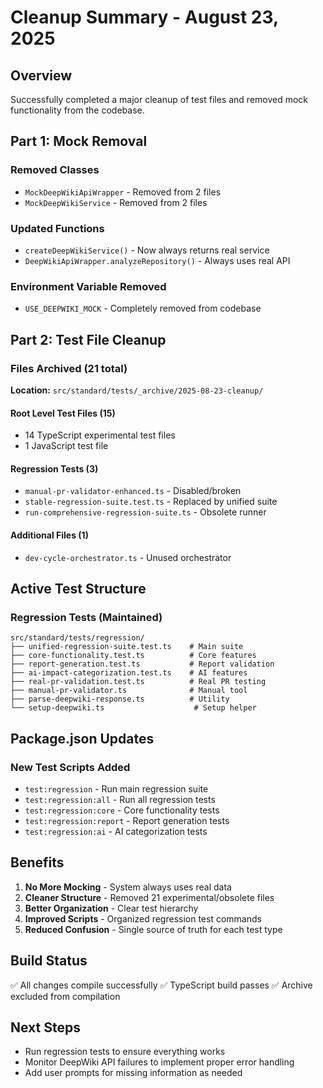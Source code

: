 # Cleanup Summary - August 23, 2025

## Overview
Successfully completed a major cleanup of test files and removed mock functionality from the codebase.

## Part 1: Mock Removal
### Removed Classes
- `MockDeepWikiApiWrapper` - Removed from 2 files
- `MockDeepWikiService` - Removed from 2 files

### Updated Functions
- `createDeepWikiService()` - Now always returns real service
- `DeepWikiApiWrapper.analyzeRepository()` - Always uses real API

### Environment Variable Removed
- `USE_DEEPWIKI_MOCK` - Completely removed from codebase

## Part 2: Test File Cleanup
### Files Archived (21 total)
**Location:** `src/standard/tests/_archive/2025-08-23-cleanup/`

#### Root Level Test Files (15)
- 14 TypeScript experimental test files
- 1 JavaScript test file

#### Regression Tests (3)
- `manual-pr-validator-enhanced.ts` - Disabled/broken
- `stable-regression-suite.test.ts` - Replaced by unified suite
- `run-comprehensive-regression-suite.ts` - Obsolete runner

#### Additional Files (1)
- `dev-cycle-orchestrator.ts` - Unused orchestrator

## Active Test Structure
### Regression Tests (Maintained)
```
src/standard/tests/regression/
├── unified-regression-suite.test.ts    # Main suite
├── core-functionality.test.ts          # Core features
├── report-generation.test.ts           # Report validation
├── ai-impact-categorization.test.ts    # AI features
├── real-pr-validation.test.ts          # Real PR testing
├── manual-pr-validator.ts              # Manual tool
├── parse-deepwiki-response.ts          # Utility
└── setup-deepwiki.ts                    # Setup helper
```

## Package.json Updates
### New Test Scripts Added
- `test:regression` - Run main regression suite
- `test:regression:all` - Run all regression tests
- `test:regression:core` - Core functionality tests
- `test:regression:report` - Report generation tests
- `test:regression:ai` - AI categorization tests

## Benefits
1. **No More Mocking** - System always uses real data
2. **Cleaner Structure** - Removed 21 experimental/obsolete files
3. **Better Organization** - Clear test hierarchy
4. **Improved Scripts** - Organized regression test commands
5. **Reduced Confusion** - Single source of truth for each test type

## Build Status
✅ All changes compile successfully
✅ TypeScript build passes
✅ Archive excluded from compilation

## Next Steps
- Run regression tests to ensure everything works
- Monitor DeepWiki API failures to implement proper error handling
- Add user prompts for missing information as needed